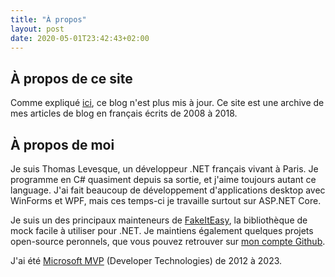 ```yaml
---
title: "À propos"
layout: post
date: 2020-05-01T23:42:43+02:00
---
```


## À propos de ce site

Comme expliqué [ici](/2018/04/17/fin-de-mon-blog-en-francais/), ce blog n'est plus mis à jour. Ce site est une archive de mes articles de blog en français écrits de 2008 à 2018.

## À propos de moi

Je suis Thomas Levesque, un développeur .NET français vivant à Paris. Je programme en C# quasiment depuis sa sortie, et j'aime toujours autant ce language. J'ai fait beaucoup de développement d'applications desktop avec WinForms et WPF, mais ces temps-ci je travaille surtout sur ASP.NET Core.

Je suis un des principaux mainteneurs de [FakeItEasy](https://fakeiteasy.github.io/), la bibliothèque de mock facile à utiliser pour .NET. Je maintiens également quelques projets open-source peronnels, que vous pouvez retrouver sur [mon compte Github](https://github.com/thomaslevesque).

J'ai été [Microsoft MVP](https://www.credly.com/badges/a7fb8699-d53e-4555-bb52-44a7e9fee901/public_url) (Developer Technologies) de 2012 à 2023.
